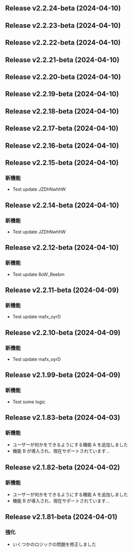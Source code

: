 ## Release v2.2.24-beta (2024-04-10)

## Release v2.2.23-beta (2024-04-10)

## Release v2.2.22-beta (2024-04-10)

## Release v2.2.21-beta (2024-04-10)

## Release v2.2.20-beta (2024-04-10)

## Release v2.2.19-beta (2024-04-10)

## Release v2.2.18-beta (2024-04-10)

## Release v2.2.17-beta (2024-04-10)

## Release v2.2.16-beta (2024-04-10)

## Release v2.2.15-beta (2024-04-10)

### 新機能

- Test update JZDhNwhhW

## Release v2.2.14-beta (2024-04-10)

### 新機能

- Test update JZDhNwhhW

## Release v2.2.12-beta (2024-04-10)

### 新機能

- Test update 8oW_Reebm

## Release v2.2.11-beta (2024-04-09)

### 新機能

- Test update mafx_oyrD

## Release v2.2.10-beta (2024-04-09)

### 新機能

- Test update mafx_oyrD

## Release v2.1.99-beta (2024-04-09)

### 新機能

- Test some logic

## Release v2.1.83-beta (2024-04-03)

### 新機能

- ユーザーが何かをできるようにする機能 A を追加しました
- 機能 B が導入され、現在サポートされています...

## Release v2.1.82-beta (2024-04-02)

### 新機能

- ユーザーが何かをできるようにする機能 A を追加しました
- 機能 B が導入され、現在サポートされています...

## Release v2.1.81-beta (2024-04-01)

### 強化

- いくつかのロジックの問題を修正しました

